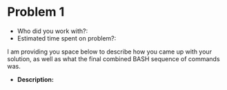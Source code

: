 # Problem 1
- Who did you work with?:
- Estimated time spent on problem?:

I am providing you space below to describe how you came up with your solution, as well as what the final combined BASH sequence of commands was.

- **Description:**


```bash

```
